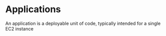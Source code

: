 # Applications

An application is a deployable unit of code, typically intended for a single EC2 instance